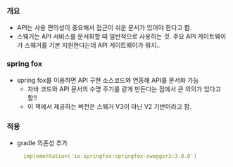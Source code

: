 ### 개요
- API는 사용 편의성이 중요해서 접근이 쉬운 문서가 있어야 한다고 함.
- 스웨거는 API 서비스를 문서화할 때 일반적으로 사용하는 것. 주요 API 게이트웨이가 스웨거를 기본 지원한다는데 API 게이트웨이가 뭐지..

### spring fox
- spring fox를 이용하면 API 구현 소스코드와 연동해 API를 문서화 가능
  - 자바 코드와 API 문서의 수명 주기를 같게 만든다는 점에서 큰 의의가 있다고 함!!
  - 이 책에서 제공하는 버전은 스웨거 V3이 아닌 V2 기반이라고 함.

### 적용
- gradle 의존성 추가
  ```yaml
    implementation('io.springfox:springfox-swagger2:3.0.0')
  ```
  



